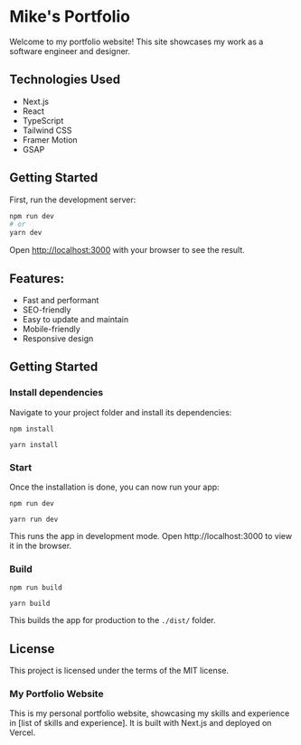 # Mike's Portfolio

Welcome to my portfolio website! This site showcases my work as a software engineer and designer.

## Technologies Used

- Next.js
- React
- TypeScript
- Tailwind CSS
- Framer Motion
- GSAP

## Getting Started

First, run the development server:

```bash
npm run dev
# or
yarn dev
```

Open [http://localhost:3000](http://localhost:3000) with your browser to see the result.

## Features:

- Fast and performant
- SEO-friendly
- Easy to update and maintain
- Mobile-friendly
- Responsive design

## Getting Started

### Install dependencies

Navigate to your project folder and install its dependencies:

```
npm install
```

```
yarn install
```

### Start

Once the installation is done, you can now run your app:

```
npm run dev
```

```
yarn run dev
```

This runs the app in development mode. Open http://localhost:3000 to view it in the browser.

### Build

```
npm run build
```

```
yarn build
```

This builds the app for production to the `./dist/` folder.

## License

This project is licensed under the terms of the MIT license.

### My Portfolio Website

This is my personal portfolio website, showcasing my skills and experience in [list of skills and experience]. It is
built with Next.js and deployed on Vercel.
